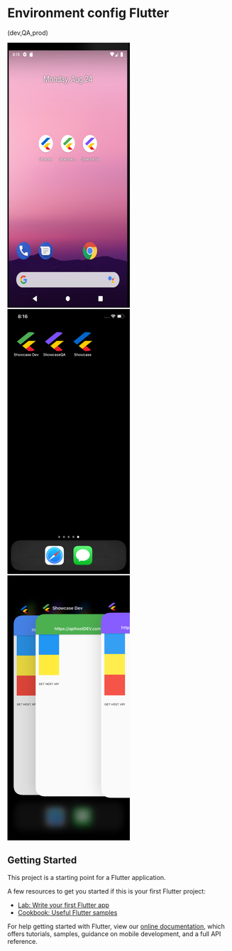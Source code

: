 # Environment config Flutter
(dev,QA,prod)

<img src="assets/android2.png" width="276" height="597">
<img src="assets/ios.png" width="276" height="597"> <img src="assets/io2.png" width="276" height="597">


## Getting Started

This project is a starting point for a Flutter application.

A few resources to get you started if this is your first Flutter project:

- [Lab: Write your first Flutter app](https://flutter.dev/docs/get-started/codelab)
- [Cookbook: Useful Flutter samples](https://flutter.dev/docs/cookbook)

For help getting started with Flutter, view our
[online documentation](https://flutter.dev/docs), which offers tutorials,
samples, guidance on mobile development, and a full API reference.

